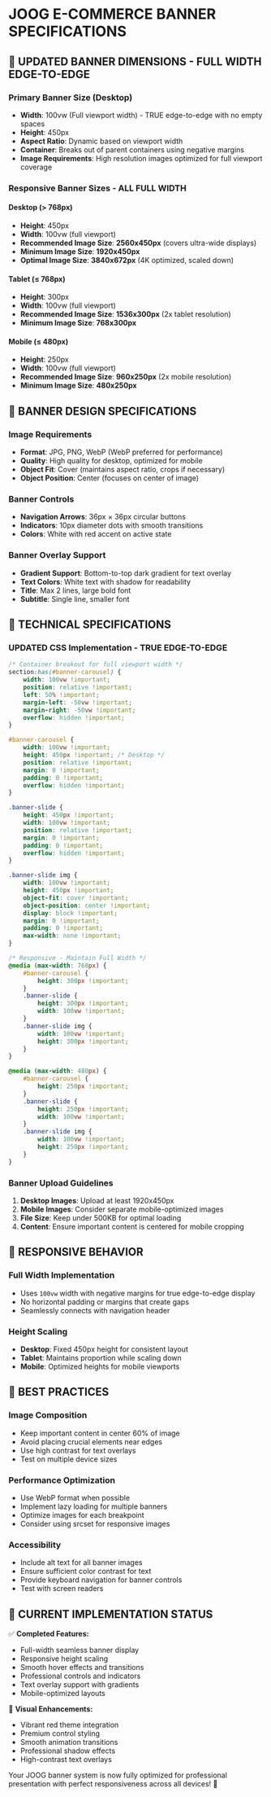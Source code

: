 # JOOG E-COMMERCE BANNER SPECIFICATIONS

## 📐 **UPDATED BANNER DIMENSIONS - FULL WIDTH EDGE-TO-EDGE**

### **Primary Banner Size (Desktop)**
- **Width**: 100vw (Full viewport width) - TRUE edge-to-edge with no empty spaces
- **Height**: 450px 
- **Aspect Ratio**: Dynamic based on viewport width
- **Container**: Breaks out of parent containers using negative margins
- **Image Requirements**: High resolution images optimized for full viewport coverage

### **Responsive Banner Sizes - ALL FULL WIDTH**

#### **Desktop (> 768px)**
- **Height**: 450px
- **Width**: 100vw (full viewport)
- **Recommended Image Size**: **2560x450px** (covers ultra-wide displays)
- **Minimum Image Size**: **1920x450px**
- **Optimal Image Size**: **3840x672px** (4K optimized, scaled down)

#### **Tablet (≤ 768px)**
- **Height**: 300px
- **Width**: 100vw (full viewport)
- **Recommended Image Size**: **1536x300px** (2x tablet resolution)
- **Minimum Image Size**: **768x300px**

#### **Mobile (≤ 480px)**
- **Height**: 250px
- **Width**: 100vw (full viewport)
- **Recommended Image Size**: **960x250px** (2x mobile resolution)
- **Minimum Image Size**: **480x250px**

## 🎨 **BANNER DESIGN SPECIFICATIONS**

### **Image Requirements**
- **Format**: JPG, PNG, WebP (WebP preferred for performance)
- **Quality**: High quality for desktop, optimized for mobile
- **Object Fit**: Cover (maintains aspect ratio, crops if necessary)
- **Object Position**: Center (focuses on center of image)

### **Banner Controls**
- **Navigation Arrows**: 36px × 36px circular buttons
- **Indicators**: 10px diameter dots with smooth transitions
- **Colors**: White with red accent on active state

### **Banner Overlay Support**
- **Gradient Support**: Bottom-to-top dark gradient for text overlay
- **Text Colors**: White text with shadow for readability
- **Title**: Max 2 lines, large bold font
- **Subtitle**: Single line, smaller font

## 🔧 **TECHNICAL SPECIFICATIONS**

### **UPDATED CSS Implementation - TRUE EDGE-TO-EDGE**
```css
/* Container breakout for full viewport width */
section:has(#banner-carousel) {
    width: 100vw !important;
    position: relative !important;
    left: 50% !important;
    margin-left: -50vw !important;
    margin-right: -50vw !important;
    overflow: hidden !important;
}

#banner-carousel {
    width: 100vw !important;
    height: 450px !important; /* Desktop */
    position: relative !important;
    margin: 0 !important;
    padding: 0 !important;
    overflow: hidden !important;
}

.banner-slide {
    height: 450px !important;
    width: 100vw !important;
    position: relative !important;
    margin: 0 !important;
    padding: 0 !important;
    overflow: hidden !important;
}

.banner-slide img {
    width: 100vw !important;
    height: 450px !important;
    object-fit: cover !important;
    object-position: center !important;
    display: block !important;
    margin: 0 !important;
    padding: 0 !important;
    max-width: none !important;
}

/* Responsive - Maintain Full Width */
@media (max-width: 768px) {
    #banner-carousel {
        height: 300px !important;
    }
    .banner-slide {
        height: 300px !important;
        width: 100vw !important;
    }
    .banner-slide img {
        width: 100vw !important;
        height: 300px !important;
    }
}

@media (max-width: 480px) {
    #banner-carousel {
        height: 250px !important;
    }
    .banner-slide {
        height: 250px !important;
        width: 100vw !important;
    }
    .banner-slide img {
        width: 100vw !important;
        height: 250px !important;
    }
}
```

### **Banner Upload Guidelines**
1. **Desktop Images**: Upload at least 1920x450px
2. **Mobile Images**: Consider separate mobile-optimized images
3. **File Size**: Keep under 500KB for optimal loading
4. **Content**: Ensure important content is centered for mobile cropping

## 📱 **RESPONSIVE BEHAVIOR**

### **Full Width Implementation**
- Uses `100vw` width with negative margins for true edge-to-edge display
- No horizontal padding or margins that create gaps
- Seamlessly connects with navigation header

### **Height Scaling**
- **Desktop**: Fixed 450px height for consistent layout
- **Tablet**: Maintains proportion while scaling down
- **Mobile**: Optimized heights for mobile viewports

## 🎯 **BEST PRACTICES**

### **Image Composition**
- Keep important content in center 60% of image
- Avoid placing crucial elements near edges
- Use high contrast for text overlays
- Test on multiple device sizes

### **Performance Optimization**
- Use WebP format when possible
- Implement lazy loading for multiple banners
- Optimize images for each breakpoint
- Consider using srcset for responsive images

### **Accessibility**
- Include alt text for all banner images
- Ensure sufficient color contrast for text
- Provide keyboard navigation for banner controls
- Test with screen readers

## 🚀 **CURRENT IMPLEMENTATION STATUS**

✅ **Completed Features:**
- Full-width seamless banner display
- Responsive height scaling
- Smooth hover effects and transitions
- Professional controls and indicators
- Text overlay support with gradients
- Mobile-optimized layouts

🎨 **Visual Enhancements:**
- Vibrant red theme integration
- Premium control styling
- Smooth animation transitions
- Professional shadow effects
- High-contrast text overlays

Your JOOG banner system is now fully optimized for professional presentation with perfect responsiveness across all devices! 🌟